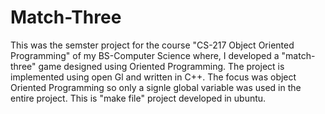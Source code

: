 # Match-Three
This was the semster project for the course "CS-217 Object Oriented Programming" of my BS-Computer Science where, 
I developed a "match-three" game designed using Oriented Programming. The project is implemented using open Gl and written 
in C++. The focus was object Oriented Programming so only a signle global variable was used in the entire project. 
This is "make file" project developed in ubuntu. 
